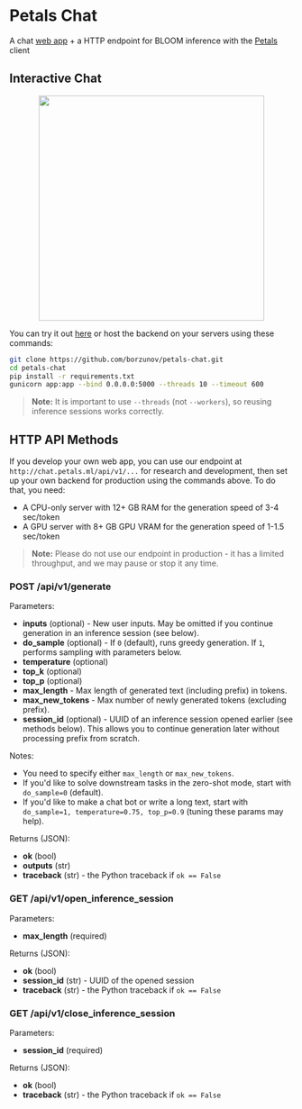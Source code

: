 # Petals Chat

A chat [web app](http://chat.petals.ml) + a HTTP endpoint for BLOOM inference with the [Petals](https://petals.ml) client

## Interactive Chat

<div align="center">
<img src="https://i.imgur.com/p2nwiho.png" width="400px">
</div>

You can try it out [here](http://chat.petals.ml) or host the backend on your servers using these commands:

```bash
git clone https://github.com/borzunov/petals-chat.git
cd petals-chat
pip install -r requirements.txt
gunicorn app:app --bind 0.0.0.0:5000 --threads 10 --timeout 600
```

> **Note:** It is important to use `--threads` (not `--workers`), so reusing inference sessions works correctly.

## HTTP API Methods

If you develop your own web app, you can use our endpoint at `http://chat.petals.ml/api/v1/...` for research and development, then set up your own backend for production using the commands above. To do that, you need:

- A CPU-only server with 12+ GB RAM for the generation speed of 3-4 sec/token
- A GPU server with 8+ GB GPU VRAM for the generation speed of 1-1.5 sec/token

> **Note:** Please do not use our endpoint in production - it has a limited throughput, and we may pause or stop it any time.

### POST /api/v1/generate

Parameters:

- **inputs** (optional) - New user inputs. May be omitted if you continue generation in an inference session (see below).
- **do_sample** (optional) - If `0` (default), runs greedy generation. If `1`, performs sampling with parameters below.
- **temperature** (optional)
- **top_k** (optional)
- **top_p** (optional)
- **max_length** - Max length of generated text (including prefix) in tokens.
- **max_new_tokens** - Max number of newly generated tokens (excluding prefix).
- **session_id** (optional) - UUID of an inference session opened earlier (see methods below). This allows you to continue generation later without processing prefix from scratch.

Notes:

- You need to specify either `max_length` or `max_new_tokens`.
- If you'd like to solve downstream tasks in the zero-shot mode, start with `do_sample=0` (default).
- If you'd like to make a chat bot or write a long text, start with `do_sample=1, temperature=0.75, top_p=0.9` (tuning these params may help).

Returns (JSON):

- **ok** (bool)
- **outputs** (str)
- **traceback** (str) - the Python traceback if `ok == False`

### GET /api/v1/open_inference_session

Parameters:

- **max_length** (required)

Returns (JSON):

- **ok** (bool)
- **session_id** (str) - UUID of the opened session
- **traceback** (str) - the Python traceback if `ok == False`

### GET /api/v1/close_inference_session

Parameters:

- **session_id** (required)

Returns (JSON):

- **ok** (bool)
- **traceback** (str) - the Python traceback if `ok == False`
